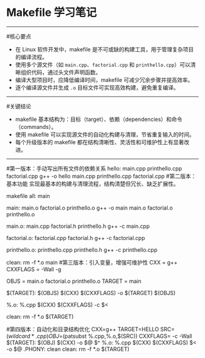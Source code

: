 # Makefile 学习笔记
---

#核心要点

- 在 Linux 软件开发中，makefile 是不可或缺的构建工具，用于管理复杂项目的编译流程。
- 使用多个源文件（如 `main.cpp`、`factorial.cpp` 和 `printhello.cpp`）可以清晰组织代码，通过头文件声明函数。
- 编译大型项目时，应降低编译时间，makefile 可减少冗余步骤并提高效率。
- 逐个编译源文件并生成 `.o` 目标文件可实现高效构建，避免重复编译。

---

#关键结论

- makefile 基本结构为：目标（target）、依赖（dependencies）和命令（commands）。
- 使用 makefile 可以实现源文件的自动化构建与清理，节省重复输入的时间。
- 每个升级版本的 makefile 都在结构清晰性、灵活性和可维护性上有显著改进。

---
#第一版本：手动写出所有文件的依赖关系
hello: main.cpp printhello.cpp factorial.cpp
	g++ -o hello main.cpp printhello.cpp factorial.cpp
#第二版本：基本功能
实现最基本的构建与清理流程，结构清楚但冗长、缺乏扩展性。

makefile
all: main

main: main.o factorial.o printhello.o
	g++ -o main main.o factorial.o printhello.o

main.o: main.cpp factorial.h printhello.h
	g++ -c main.cpp

factorial.o: factorial.cpp factorial.h
	g++ -c factorial.cpp

printhello.o: printhello.cpp printhello.h
	g++ -c printhello.cpp

clean:
	rm -f *.o main
#第三版本：引入变量，增强可维护性
CXX = g++
CXXFLAGS = -Wall -g

OBJS = main.o factorial.o printhello.o
TARGET = main

$(TARGET): $(OBJS)
	$(CXX) $(CXXFLAGS) -o $(TARGET) $(OBJS)

%.o: %.cpp
	$(CXX) $(CXXFLAGS) -c $<

clean:
	rm -f *.o $(TARGET)

#第四版本：自动化和目录结构优化
CXX=g++
TARGET=HELLO
SRC=$(wildcard *.cpp)
OBJ=$(patsubst %.cpp,%.o,$(SRC))
CXXFLAGS= -c -Wall 
$(TARGET): $(OBJ)
	$(CXX) -o $@ $^
%.o: %.cpp
	$(CXX) $(CXXFLAGS) $< -o $@
.PHONY: clean
clean:
	rm -f *.o $(TARGET)
